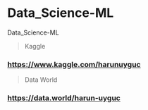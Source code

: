 # Data_Science-ML
Data_Science-ML



> Kaggle
### https://www.kaggle.com/harunuyguc
> Data World
### https://data.world/harun-uyguc
